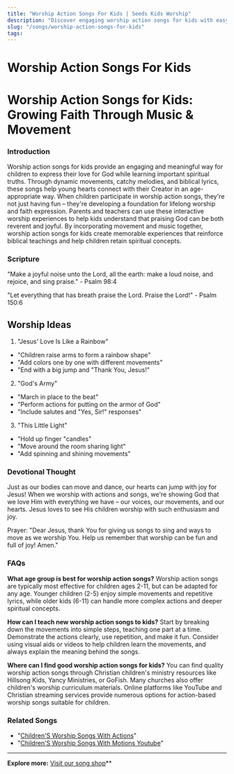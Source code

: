 ```yaml
---
title: "Worship Action Songs For Kids | Seeds Kids Worship"
description: "Discover engaging worship action songs for kids with easy motions and biblical lessons. Perfect for children's worship, Sunday school, and family devotions."
slug: "/songs/worship-action-songs-for-kids"
tags:
---
```


# Worship Action Songs For Kids

# Worship Action Songs for Kids: Growing Faith Through Music & Movement

### Introduction
Worship action songs for kids provide an engaging and meaningful way for children to express their love for God while learning important spiritual truths. Through dynamic movements, catchy melodies, and biblical lyrics, these songs help young hearts connect with their Creator in an age-appropriate way. When children participate in worship action songs, they're not just having fun – they're developing a foundation for lifelong worship and faith expression. Parents and teachers can use these interactive worship experiences to help kids understand that praising God can be both reverent and joyful. By incorporating movement and music together, worship action songs for kids create memorable experiences that reinforce biblical teachings and help children retain spiritual concepts.

### Scripture
"Make a joyful noise unto the Lord, all the earth: make a loud noise, and rejoice, and sing praise." - Psalm 98:4

"Let everything that has breath praise the Lord. Praise the Lord!" - Psalm 150:6

## Worship Ideas
1. "Jesus' Love Is Like a Rainbow"
- "Children raise arms to form a rainbow shape"
- "Add colors one by one with different movements"
- "End with a big jump and "Thank You, Jesus!"

2. "God's Army"
- "March in place to the beat"
- "Perform actions for putting on the armor of God"
- "Include salutes and "Yes, Sir!" responses"

3. "This Little Light"
- "Hold up finger "candles"
- "Move around the room sharing light"
- "Add spinning and shining movements"

### Devotional Thought
Just as our bodies can move and dance, our hearts can jump with joy for Jesus! When we worship with actions and songs, we're showing God that we love Him with everything we have – our voices, our movements, and our hearts. Jesus loves to see His children worship with such enthusiasm and joy.

Prayer: "Dear Jesus, thank You for giving us songs to sing and ways to move as we worship You. Help us remember that worship can be fun and full of joy! Amen."

### FAQs

**What age group is best for worship action songs?**
Worship action songs are typically most effective for children ages 2-11, but can be adapted for any age. Younger children (2-5) enjoy simple movements and repetitive lyrics, while older kids (6-11) can handle more complex actions and deeper spiritual concepts.

**How can I teach new worship action songs to kids?**
Start by breaking down the movements into simple steps, teaching one part at a time. Demonstrate the actions clearly, use repetition, and make it fun. Consider using visual aids or videos to help children learn the movements, and always explain the meaning behind the songs.

**Where can I find good worship action songs for kids?**
You can find quality worship action songs through Christian children's ministry resources like Hillsong Kids, Yancy Ministries, or GoFish. Many churches also offer children's worship curriculum materials. Online platforms like YouTube and Christian streaming services provide numerous options for action-based worship songs suitable for children.

### Related Songs

- "[Children'S Worship Songs With Actions](/songs/children-s-worship-songs-with-actions/)"
- "[Children'S Worship Songs With Motions Youtube](/songs/children-s-worship-songs-with-motions-youtube/)"

---

**Explore more:** [Visit our song shop](https://seedskidsworship.com/shop)**

<!-- Schema Markup -->
<script type="application/ld+json">
{
  "@context": "https://schema.org",
  "@type": "MusicRecording",
  "name": "Worship Action Songs For Kids",
  "byArtist": {
    "@type": "MusicGroup",
    "name": "Seeds Kids Worship"
  },
  "isFamilyFriendly": true,
  "url": "https://seedskidsworship.com/songs/worship-action-songs-for-kids/"
}
</script>